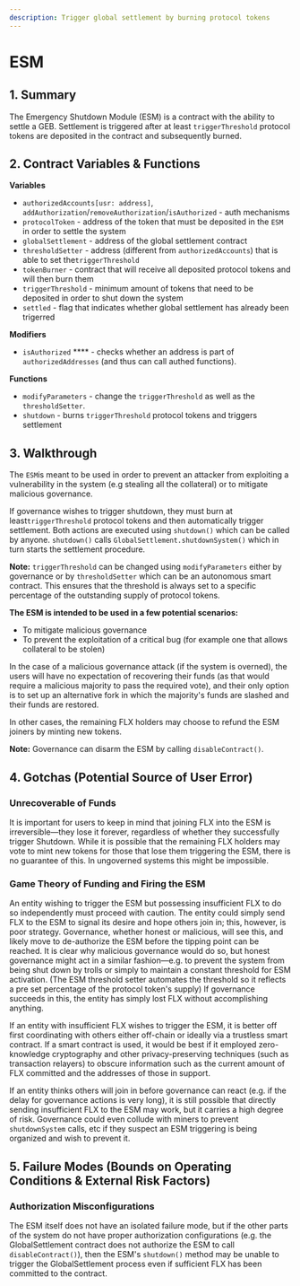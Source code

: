 ```yaml
---
description: Trigger global settlement by burning protocol tokens
---
```


# ESM

## 1. Summary <a href="#1-introduction-summary" id="1-introduction-summary"></a>

The Emergency Shutdown Module (ESM) is a contract with the ability to settle a GEB. Settlement is triggered after at least `triggerThreshold` protocol tokens are deposited in the contract and subsequently burned.

## 2. Contract Variables & Functions

**Variables**

* `authorizedAccounts[usr: address]`, `addAuthorization`/`removeAuthorization`/`isAuthorized` - auth mechanisms
* `protocolToken` - address of the token that must be deposited in the `ESM` in order to settle the system
* `globalSettlement` - address of the global settlement contract
* `thresholdSetter` - address (different from `authorizedAccounts`) that is able to set the`triggerThreshold`
* `tokenBurner` - contract that will receive all deposited protocol tokens and will then burn them
* `triggerThreshold` - minimum amount of tokens that need to be deposited in order to shut down the system
* `settled` - flag that indicates whether global settlement has already been trigerred

**Modifiers**

* `isAuthorized` **** - checks whether an address is part of `authorizedAddresses` (and thus can call authed functions).

**Functions**

* `modifyParameters` - change the `triggerThreshold` as well as the `thresholdSetter`.
* `shutdown` - burns `triggerThreshold` protocol tokens and triggers settlement

## 3. Walkthrough <a href="#2-contract-details" id="2-contract-details"></a>

The `ESM`is meant to be used in order to prevent an attacker from exploiting a vulnerability in the system (e.g stealing all the collateral) or to mitigate malicious governance.

If governance wishes to trigger shutdown, they must burn at least`triggerThreshold` protocol tokens and then automatically trigger settlement. Both actions are executed using `shutdown()` which can be called by anyone. `shutdown()` calls `GlobalSettlement.shutdownSystem()` which in turn starts the settlement procedure.

**Note:** `triggerThreshold` can be changed using `modifyParameters` either by governance or by `thresholdSetter` which can be an autonomous smart contract. This ensures that the threshold is always set to a specific percentage of the outstanding supply of protocol tokens.

**The ESM is intended to be used in a few potential scenarios:**

* To mitigate malicious governance
* To prevent the exploitation of a critical bug (for example one that allows collateral to be stolen)

In the case of a malicious governance attack (if the system is overned), the users will have no expectation of recovering their funds (as that would require a malicious majority to pass the required vote), and their only option is to set up an alternative fork in which the majority's funds are slashed and their funds are restored.

In other cases, the remaining FLX holders may choose to refund the ESM joiners by minting new tokens.

**Note:** Governance can disarm the ESM by calling `disableContract()`.

## 4. Gotchas (Potential Source of User Error)

### Unrecoverable of Funds

It is important for users to keep in mind that joining FLX into the ESM is irreversible—they lose it forever, regardless of whether they successfully trigger Shutdown. While it is possible that the remaining FLX holders may vote to mint new tokens for those that lose them triggering the ESM, there is no guarantee of this. In ungoverned systems this might be impossible.

### Game Theory of Funding and Firing the ESM

An entity wishing to trigger the ESM but possessing insufficient FLX to do so independently must proceed with caution. The entity could simply send FLX to the ESM to signal its desire and hope others join in; this, however, is poor strategy. Governance, whether honest or malicious, will see this, and likely move to de-authorize the ESM before the tipping point can be reached. It is clear why malicious governance would do so, but honest governance might act in a similar fashion—e.g. to prevent the system from being shut down by trolls or simply to maintain a constant threshold for ESM activation. (The ESM threshold setter automates the threshold so it reflects a pre set percentage of the protocol token's supply) If governance succeeds in this, the entity has simply lost FLX without accomplishing anything.

If an entity with insufficient FLX wishes to trigger the ESM, it is better off first coordinating with others either off-chain or ideally via a trustless smart contract. If a smart contract is used, it would be best if it employed zero-knowledge cryptography and other privacy-preserving techniques (such as transaction relayers) to obscure information such as the current amount of FLX committed and the addresses of those in support.

If an entity thinks others will join in before governance can react (e.g. if the delay for governance actions is very long), it is still possible that directly sending insufficient FLX to the ESM may work, but it carries a high degree of risk. Governance could even collude with miners to prevent `shutdownSystem` calls, etc if they suspect an ESM triggering is being organized and wish to prevent it.

## 5. Failure Modes (Bounds on Operating Conditions & External Risk Factors)

### Authorization Misconfigurations

The ESM itself does not have an isolated failure mode, but if the other parts of the system do not have proper authorization configurations (e.g. the GlobalSettlement contract does not authorize the ESM to call `disableContract()`), then the ESM's `shutdown()` method may be unable to trigger the GlobalSettlement process even if sufficient FLX has been committed to the contract.
